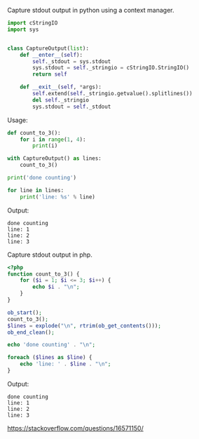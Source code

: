 Capture stdout output in python using a context manager.
```python
import cStringIO
import sys


class CaptureOutput(list):
    def __enter__(self):
        self._stdout = sys.stdout
        sys.stdout = self._stringio = cStringIO.StringIO()
        return self

    def __exit__(self, *args):
        self.extend(self._stringio.getvalue().splitlines())
        del self._stringio
        sys.stdout = self._stdout
```
Usage:
```python
def count_to_3():
    for i in range(1, 4):
        print(i)

with CaptureOutput() as lines:
    count_to_3()

print('done counting')

for line in lines:
    print('line: %s' % line)
```
Output:
```
done counting
line: 1
line: 2
line: 3
```
Capture stdout output in php.
```php
<?php
function count_to_3() {
    for ($i = 1; $i <= 3; $i++) {
        echo $i . "\n";
    }
}

ob_start();
count_to_3();
$lines = explode("\n", rtrim(ob_get_contents()));
ob_end_clean();

echo 'done counting' . "\n";

foreach ($lines as $line) {
    echo 'line: ' . $line . "\n";
}
```
Output:
```
done counting
line: 1
line: 2
line: 3
```
https://stackoverflow.com/questions/16571150/